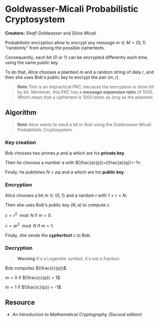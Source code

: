 # Goldwasser-Micali Probabilistic Cryptosystem

**Creators:** *Shafi Goldwasser* and *Silvio Micali*

Probabilistic encryption allow to encrypt any message $m\in M = \{0, 1\}$ "randomly" from among the possible ciphertexts.

Consequently, each bit (0 or 1) can be encrypted differently each time, using the same public key.

To do that, Alice chooses a plaintext $m$ and a random string of data $r$, and then she uses Bob's public key to encrypt the pair $(m,r)$.

> **Note** This is an impractical PKC, because the encryption is done bit by bit. Moreover, this PKC has a ***message expansion ratio*** of 1000. Which mean that a ciphertext is 1000 times as long as the plaintext.

## Algorithm

> **Note** Alice wants to send a bit to Bob using the Goldwasser-Micali Probabilistic Cryptosystem.

### Key creation

Bob chooses two primes $p$ and $q$ which are his **private key**.

Then he chooses a number $a$ with $(\frac{a}{p})=(\frac{a}{q})=-1*.

Finaly, he publishes $N=pq$ and $a$ which are his **public key**.

### Encryption

Alice chooses a bit $m\in\{0,1\}$ and a random $r$ with $1<r<N$.

Then she uses Bob's public key $(N, a)$ to compute $c$.

$c = r^2 \mod N$ if $m=0$.

$c = ar^2 \mod N$ if $m=1$.

Finaly, she sends the ***cyphertext*** $c$ to Bob. 

### Decryption

> **Warning** It's a Legendre symbol, it's not a fraction.

Bob computes $(\frac{c}{p})$.

$m = 0$ if $(\frac{c}{p}) = 1$.

$m = 1$ if $(\frac{c}{p}) = -1$.

## Resource

- *An Introduction to Mathematical Cryptography (Second edition)*